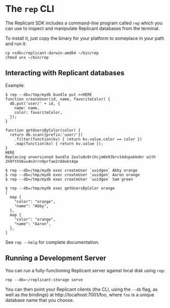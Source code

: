 # The `rep` CLI

The Replicant SDK includes a command-line program called `rep` which you can use to inspect and manipulate
Replicant databases from the terminal.

To install it, just copy the binary for your platform to someplace in your path and run it:

```
cp <sdk>/replicant-darwin-amd64 ~/bin/rep
chmod u+x ~/bin/rep
```

## Interacting with Replicant databases

Example:

```
$ rep --db=/tmp/mydb bundle put <<HERE
function createUser(id, name, favoriteColor) {
  db.put('user/' + id, {
    name: name,
    color: favoriteColor,
  });
}

function getUsersByColor(color) {
  return db.scan({prefix:'user/'})
    .filter(function(kv) { return kv.value.color == color })
    .map(function(kv) { return kv.value });
}
HERE
Replacing unversioned bundle 2eulo8v8rihcjm0e93brv14dopakkder with 2h9fth56vu4n3rrn9prfae2r8dokt4qe

$ rep --db=/tmp/mydb exec createUser `uuidgen` Abby orange
$ rep --db=/tmp/mydb exec createUser `uuidgen` Aaron orange
$ rep --db=/tmp/mydb exec createUser `uuidgen` Sam green

$ rep --db=/tmp/mydb exec getUsersByColor orange
[
  map {
    "color": "orange",
    "name": "Abby",
  },
  map {
    "color": "orange",
    "name": "Aaron",
  },
]
```

See `rep --help` for complete documentation.

## Running a Development Server

You can run a fully-functioning Replicant server against local disk using `rep`:

```
rep --db=~/replicant-storage serve
```

You can then point your Replicant clients (the CLI, using the `--db` flag, as well as the bindings) at http://localhost:7001/foo, where `foo` is a unique database name that you choose.
